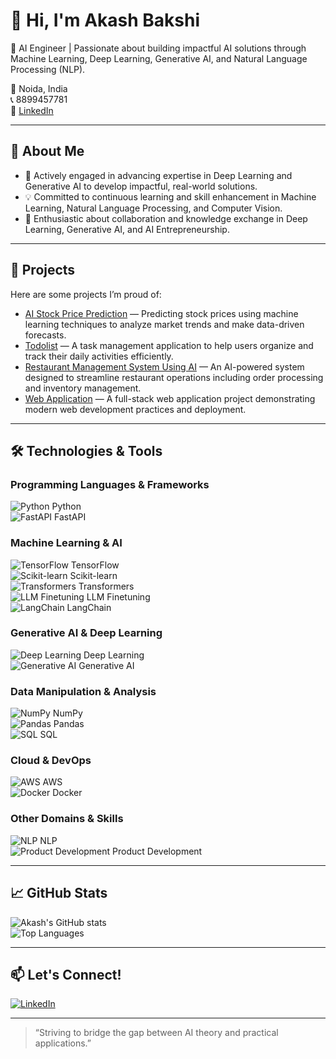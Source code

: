 # 👋 Hi, I'm Akash Bakshi

🎯 AI Engineer | Passionate about building impactful AI solutions through Machine Learning, Deep Learning, Generative AI, and Natural Language Processing (NLP).

📍 Noida, India  
📞 8899457781  
🔗 [LinkedIn](https://www.linkedin.com/in/akash-bakshi-6ba5b2327/)

---

## 🧠 About Me

- 🔬 Actively engaged in advancing expertise in Deep Learning and Generative AI to develop impactful, real-world solutions.  
- 💡 Committed to continuous learning and skill enhancement in Machine Learning, Natural Language Processing, and Computer Vision.  
- 🤝 Enthusiastic about collaboration and knowledge exchange in Deep Learning, Generative AI, and AI Entrepreneurship.

---

## 🚀 Projects

Here are some projects I’m proud of:

- [AI Stock Price Prediction](https://github.com/Akashbakshi99/AI-Stock-Price-prediction) — Predicting stock prices using machine learning techniques to analyze market trends and make data-driven forecasts.  
- [Todolist](https://github.com/Akashbakshi99/Todolist) — A task management application to help users organize and track their daily activities efficiently.  
- [Restaurant Management System Using AI](https://github.com/Akashbakshi99/Restaurant-Management-System-Using-AI) — An AI-powered system designed to streamline restaurant operations including order processing and inventory management.  
- [Web Application](https://github.com/Akashbakshi99/Web_Application) — A full-stack web application project demonstrating modern web development practices and deployment.

---

## 🛠️ Technologies & Tools

### Programming Languages & Frameworks  
![Python](https://img.shields.io/badge/Python-3776AB?style=flat&logo=python&logoColor=white) Python  
![FastAPI](https://img.shields.io/badge/FastAPI-005571?style=flat&logo=fastapi) FastAPI  

### Machine Learning & AI  
![TensorFlow](https://img.shields.io/badge/TensorFlow-FF6F00?style=flat&logo=tensorflow&logoColor=white) TensorFlow  
![Scikit-learn](https://img.shields.io/badge/Scikit--Learn-F7931E?style=flat&logo=scikit-learn&logoColor=white) Scikit-learn  
![Transformers](https://img.shields.io/badge/Transformers-6F42C1?style=flat&logo=transformers&logoColor=white) Transformers  
![LLM Finetuning](https://img.shields.io/badge/LLM--Finetuning-0099ff?style=flat&logo=python&logoColor=white) LLM Finetuning  
![LangChain](https://img.shields.io/badge/LangChain-0088CC?style=flat&logo=python&logoColor=white) LangChain  

### Generative AI & Deep Learning  
![Deep Learning](https://img.shields.io/badge/Deep_Learning-FF6F00?style=flat&logo=tensorflow&logoColor=white) Deep Learning  
![Generative AI](https://img.shields.io/badge/Generative_AI-0099FF?style=flat) Generative AI  

### Data Manipulation & Analysis  
![NumPy](https://img.shields.io/badge/NumPy-013243?style=flat&logo=numpy&logoColor=white) NumPy  
![Pandas](https://img.shields.io/badge/Pandas-150458?style=flat&logo=pandas&logoColor=white) Pandas  
![SQL](https://img.shields.io/badge/SQL-4479A1?style=flat&logo=postgresql&logoColor=white) SQL  

### Cloud & DevOps  
![AWS](https://img.shields.io/badge/AWS-232F3E?style=flat&logo=amazon-aws&logoColor=white) AWS  
![Docker](https://img.shields.io/badge/Docker-2496ED?style=flat&logo=docker&logoColor=white) Docker  

### Other Domains & Skills  
![NLP](https://img.shields.io/badge/NLP-007ACC?style=flat) NLP  
![Product Development](https://img.shields.io/badge/Product_Development-ff69b4?style=flat) Product Development  

---

## 📈 GitHub Stats

![Akash's GitHub stats](https://github-readme-stats.vercel.app/api?username=Akashbakshi99&show_icons=true&theme=radical)  
![Top Languages](https://github-readme-stats.vercel.app/api/top-langs/?username=Akashbakshi99&layout=compact&theme=radical)

---

## 📫 Let's Connect!

[![LinkedIn](https://img.shields.io/badge/LinkedIn-blue?logo=linkedin&logoColor=white)](https://www.linkedin.com/in/akash-bakshi-6ba5b2327/)

---

> “Striving to bridge the gap between AI theory and practical applications.”



